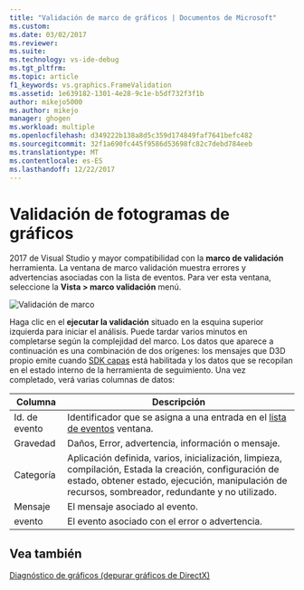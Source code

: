 ```yaml
---
title: "Validación de marco de gráficos | Documentos de Microsoft"
ms.custom: 
ms.date: 03/02/2017
ms.reviewer: 
ms.suite: 
ms.technology: vs-ide-debug
ms.tgt_pltfrm: 
ms.topic: article
f1_keywords: vs.graphics.FrameValidation
ms.assetid: 1e639182-1301-4e28-9c1e-b5df732f3f1b
author: mikejo5000
ms.author: mikejo
manager: ghogen
ms.workload: multiple
ms.openlocfilehash: d349222b138a8d5c359d174849faf7641befc482
ms.sourcegitcommit: 32f1a690fc445f9586d53698fc82c7debd784eeb
ms.translationtype: MT
ms.contentlocale: es-ES
ms.lasthandoff: 12/22/2017
---
```

# <a name="graphics-frame-validation"></a>Validación de fotogramas de gráficos
<!-- VERSIONLESS -->
2017 de Visual Studio y mayor compatibilidad con la **marco de validación** herramienta.  La ventana de marco validación muestra errores y advertencias asociadas con la lista de eventos.  Para ver esta ventana, seleccione la **Vista > marco validación** menú.

![Validación de marco](media/gfx_diag_frame_validation.png)

Haga clic en el **ejecutar la validación** situado en la esquina superior izquierda para iniciar el análisis.  Puede tardar varios minutos en completarse según la complejidad del marco.  Los datos que aparece a continuación es una combinación de dos orígenes: los mensajes que D3D propio emite cuando [SDK capas](https://msdn.microsoft.com/library/windows/desktop/ff476881(v=vs.85).aspx) está habilitada y los datos que se recopilan en el estado interno de la herramienta de seguimiento. Una vez completado, verá varias columnas de datos:

**Columna**|**Descripción**
---|---
Id. de evento | Identificador que se asigna a una entrada en el [lista de eventos](graphics-event-list.md) ventana.
Gravedad | Daños, Error, advertencia, información o mensaje.
Categoría | Aplicación definida, varios, inicialización, limpieza, compilación, Estada la creación, configuración de estado, obtener estado, ejecución, manipulación de recursos, sombreador, redundante y no utilizado.
Mensaje | El mensaje asociado al evento.
evento | El evento asociado con el error o advertencia.

## <a name="see-also"></a>Vea también  
[Diagnóstico de gráficos (depurar gráficos de DirectX)](visual-studio-graphics-diagnostics.md)   
<!-- /VERSIONLESS -->